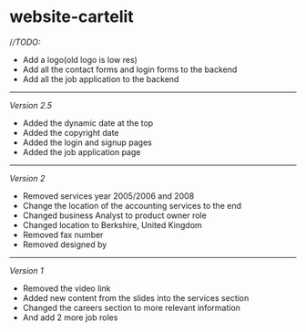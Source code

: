 # website-cartelit


/*/TODO:*
* Add a logo(old logo is low res)
* Add all the contact forms and login forms to the backend
* Add all the job application to the backend
---

*Version 2.5*

* Added the dynamic date at the top
* Added the copyright date
* Added the login and signup pages
* Added the job application page

---


*Version 2*

* Removed services year 2005/2006 and 2008
* Change the location of the accounting services to the end
* Changed business Analyst to product owner role
* Changed location to Berkshire, United Kingdom
* Removed fax number
* Removed designed by

---


*Version 1*

* Removed the video link
* Added new content from the slides into the services section
* Changed the careers section to more relevant information
* And add 2 more job roles
